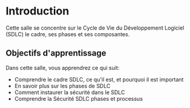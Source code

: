 # Introduction

Cette salle se concentre sur le Cycle de Vie du Développement Logiciel (SDLC) le cadre, ses phases et ses composantes.

## Objectifs d'apprentissage

Dans cette salle, vous apprendrez ce qui suit:

-   Comprendre le cadre SDLC, ce qu'il est, et pourquoi il est important
-   En savoir plus sur les phases de SDLC
-   Comment instaurer la sécurité dans le SDLC
-   Comprendre la Sécurité SDLC phases et processus
